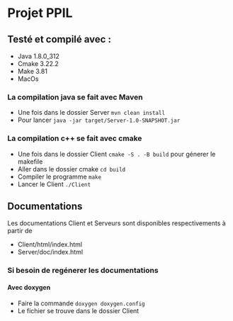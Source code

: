 # Projet PPIL

## Testé et compilé avec :
- Java 1.8.0_312
- Cmake 3.22.2
- Make 3.81
- MacOs

### La compilation java se fait avec Maven
- Une fois dans le dossier Server `mvn clean install`
- Pour lancer `java -jar target/Server-1.0-SNAPSHOT.jar`

### La compilation c++ se fait avec cmake
- Une fois dans le dossier Client `cmake -S . -B build` pour génerer le makefile
- Aller dans le dossier cmake `cd build`
- Compiler le programme `make`
- Lancer le Client `./Client` 

## Documentations
Les documentations Client et Serveurs sont disponibles respectivements à partir de
- Client/html/index.html
- Server/doc/index.html

### Si besoin de regénerer les documentations
#### Avec doxygen
- Faire la commande `doxygen doxygen.config`
- Le fichier se trouve dans le dossier Client


